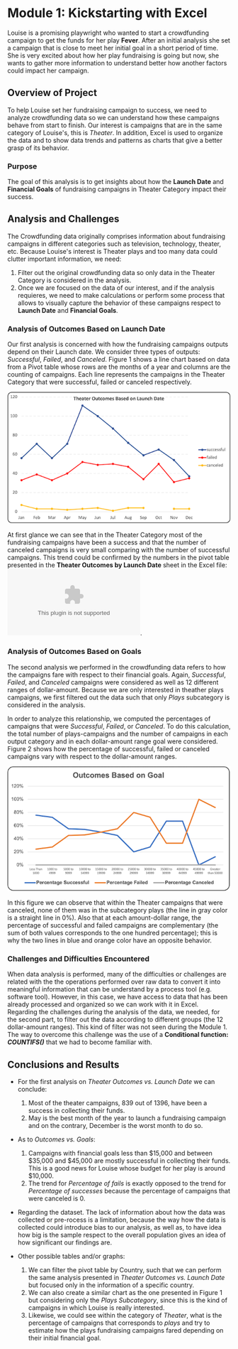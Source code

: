 # Module 1: Kickstarting with Excel

Louise is a promising playwright who wanted to start a crowdfunding campaign
to get the funds for her play **Fever**. After an initial analysis she set a
campaign that is close to meet her initial goal in a short period of time. She
is very excited about how her play fundraising is going but now, she wants to
gather more information to understand better how another factors could impact
her campaign.

## Overview of Project

To help Louise set her fundraising campaign to success, we need to analyze
crowdfunding data so we can understand how these campaigns behave from start to
finish. Our interest is campaigns that are in the same category of Louise's,
this is _Theater_. In addition, Excel is used to organize the data and to show
data trends and patterns as charts that give a better grasp of its behavior.

### Purpose

The goal of this analysis is to get insights about how the **Launch Date** and
**Financial Goals** of fundraising campaigns in Theater Category impact their
success.

## Analysis and Challenges

The Crowdfunding data originally comprises information about fundraising
campaigns in different categories such as television, technology, theater, etc.
Because Louise's interest is Theater plays and too many data could clutter
important information, we need:

1. Filter out the original crowdfunding data so only data in the Theater
   Category is considered in the analysis.
2. Once we are focused on the data of our interest, and if the analysis
   requieres, we need to make calculations or perform some process that allows
   to visually capture the behavior of these campaigns respect to **Launch
   Date** and **Financial Goals**.

### Analysis of Outcomes Based on Launch Date

Our first analysis is concerned with how the fundraising campaigns outputs
depend on their Launch date. We consider three types of outputs: _Successful_,
_Failed_, and _Canceled_. Figure 1 shows a line chart based on data from a Pivot
table whose rows are the months of a year and columns are the counting of
campaigns. Each line represents the campaigns in the Theater Category that were
successful, failed or canceled respectively.

![LaunchDate](https://raw.githubusercontent.com/LeidyDoradoM/Kickstarter_Challenge/main/resources/Theater_Outcomes_vs_Launch.png)

At first glance we can see that in the Theater Category most of the fundraising
campaigns have been a success and that the number of canceled campaigns is very
small comparing with the number of successful campaigns. This trend could be
confirmed by the numbers in the pivot table presented in the **Theater Outcomes
by Launch Date** sheet in the Excel file:
![Kickstarter_Challenge](https://raw.githubusercontent.com/LeidyDoradoM/Kickstarter_Challenge/main/Kickstarter_Challenge_Copy.xlsx).

### Analysis of Outcomes Based on Goals

The second analysis we performed in the crowdfunding data refers to how the
campaigns fare with respect to their financial goals. Again, _Successful_,
_Failed_, and _Canceled_ campaigns were considered as well as 12 different
ranges of dollar-amount. Because we are only interested in theather plays
campaigns, we first filtered out the data such that only _Plays_ subcategory is
considered in the analysis.

In order to analyze this relationship, we computed the percentages of campaigns
that were _Successful_, _Failed_, or _Canceled_. To do this calculation, the
total number of plays-campaigns and the number of campaigns in each output
category and in each dollar-amount range goal were considered. Figure 2 shows
how the percentage of successful, failed or canceled campaigns vary with respect
to the dollar-amount ranges.

![Goals](https://raw.githubusercontent.com/LeidyDoradoM/Kickstarter_Challenge/main/resources/Outcomes_vs_Goals.png)

In this figure we can observe that within the Theater campaigns that were
canceled, none of them was in the subcategory plays (the line in gray color is a
straight line in 0%). Also that at each amount-dollar range, the percentage of
successful and failed campaigns are complementary (the sum of both values
corresponds to the one hundred percentage); this is why the two lines in blue and orange color have an opposite behavior.

### Challenges and Difficulties Encountered

When data analysis is performed, many of the difficulties or challenges are related with the the operations performed over raw data to convert it into meaningful information that can be understand by a process tool (e.g. software tool).  However, in this case, we have access to data that has been already processed and organized so we can work with it in Excel.  
Regarding the challenges during the analysis of the data, we needed, for the second part, to filter out the data according to different groups (the 12 dollar-amount ranges).  This kind of filter was not seen during the Module 1.  The way to overcome this challenge was the use of a  **Conditional function: _COUNTIFS()_** that we had to become familiar with.

## Conclusions and Results

* For the first analysis on *Theater Outcomes vs. Launch Date* we can conclude:

    1. Most of the theater campaigns, 839 out of 1396, have been a success in collecting their funds.
    2. May is the best month of the year to launch a fundraising campaign and on the contrary, December is the worst month to do so.

* As to *Outcomes vs. Goals*:

    1. Campaigns with financial goals less than $15,000 and between $35,000 and $45,000 are mostly successful in collecting their funds. This is a good news for Louise whose budget for her play is around $10,000.  
    2. The trend for *Percentage of fails* is exactly opposed to the trend for *Percentage of successes* because the percentage of campaigns that were canceled is 0.

* Regarding the dataset. The lack of information about how the data was collected or pre-rocess is a limitation, because the way how the data is collected could introduce bias to our analysis, as well as, to have idea how big is the sample respect to the overall population gives an idea of how significant our findings are.

* Other possible tables and/or graphs:

  1. We can filter the pivot table by Country, such that we can perform the same analysis presented in *Theater Outcomes vs. Launch Date* but focused only in the information of a specific country.
  2. We can also create a similar chart as the one presented in Figure 1 but considering only the *Plays Subcategory*, since this is the kind of campaigns in which Louise is really interested.
  3. Likewise, we could see within the category of *Theater*, what is the percentage of campaigns that corresponds to *plays* and try to estimate how the plays fundraising campaigns fared depending on their initial financial goal.
